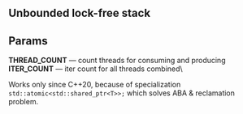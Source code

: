 ## Unbounded lock-free stack

## Params

**THREAD_COUNT** — count threads for consuming and producing\
**ITER_COUNT** — iter count for all threads combined\

Works only since C++20, because of specialization `std::atomic<std::shared_ptr<T>>;` which solves ABA & reclamation problem.